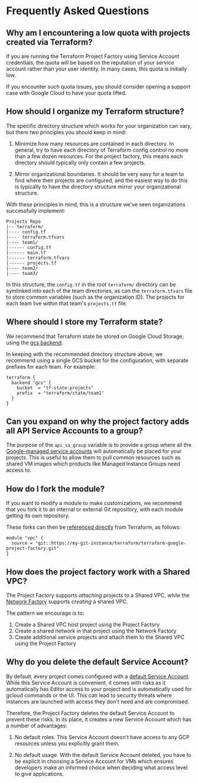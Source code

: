 # Frequently Asked Questions

## Why am I encountering a low quota with projects created via Terraform?

If you are running the Terraform Project Factory using Service Account credentials, the quota will be based on the
reputation of your service account rather than your user identity. In many cases, this quota is initially low.

If you encounter such quota issues, you should consider opening a support case with Google Cloud to have your quota lifted.

## How should I organize my Terraform structure?

The specific directory structure which works for your organization can vary, but there two principles you should keep in mind:

1. Minimize how many resources are contained in each directory. In general, try to have each directory of Terraform config control no more than a few dozen resources. For the project factory, this means each directory should typically only contain a few projects.

2. Mirror organizational boundaries. It should be very easy for a team to find where their projects are configured, and the easiest way to do this is typically to have the directory structure mirror your organizational structure.

With these principles in mind, this is a structure we've seen organizations successfully implement:

```
Projects Repo
|-- terraform/
|---- config.tf
|---- terraform.tfvars
|---- team1/
|------ config.tf
|------ main.tf
|------ terraform.tfvars
|------ projects.tf
|---- team2/
|---- team3/
```

In this structure, the `config.tf` in the root `terraform/` directory can be symlinked into each of the team directories, as can the `terraform.tfvars` file to store common variables (such as the organization ID). The projects for each team live within that team's `projects.tf` file.

## Where should I store my Terraform state?

We recommend that Terraform state be stored on Google Cloud Storage, using the [gcs backend](https://www.terraform.io/docs/backends/types/gcs.html).

In keeping with the recommended directory structure above, we recommend using a single GCS bucket for the configuration, with separate prefixes for each team. For example:

```hcl
terraform {
  backend "gcs" {
    bucket  = "tf-state-projects"
    prefix  = "terraform/state/team1"
  }
}
```

## Can you expand on why the project factory adds all API Service Accounts to a group?

The purpose of the `api_sa_group` variable is to provide a group where all the [Google-managed service accounts](https://cloud.google.com/iam/docs/service-accounts#google-managed_service_accounts) will automatically be placed for your projects. This is useful to allow them to pull common resources such as shared VM images which products like Managed Instance Groups need access to.

## How do I fork the module?

If you want to modify a module to make customizations, we recommend that you fork it to an internal or external Git repository, with each module getting its own repository.

These forks can then be [referenced directly](https://www.terraform.io/docs/modules/sources.html#generic-git-repository) from Terraform, as follows:

```
module "vpc" {
  source = "git::https://my-git-instance/terraform/terraform-google-project-factory.git"
}
```

## How does the project factory work with a Shared VPC?

The Project Factory supports *attaching* projects to a Shared VPC, while the [Network Factory](https://github.com/terraform-google-modules/terraform-google-network) supports *creating* a shared VPC.

The pattern we encourage is to:

1. Create a Shared VPC host project using the Project Factory
2. Create a shared network in that project using the Network Factory
3. Create additional service projects and attach them to the Shared VPC using the Project Factory

## Why do you delete the default Service Account?

By default, every project comes configured with a [default Service Account](https://cloud.google.com/compute/docs/access/service-accounts#compute_engine_default_service_account). While this Service Account is convenient, it comes with  risks as it automatically has Editor access to your project and is automatically used for gcloud commands or the UI. This can lead to security threats where instances are launched with access they don't need and are compromised.

Therefore, the Project Factory deletes the default Service Account to prevent these risks. In its place, it creates a new Service Account which has a number of advantages:

1. No default roles. This Service Account doesn't have access to any GCP resources unless you explicitly grant them.

2. No default usage. With the default Service Account deleted, you have to be explicit in choosing a Service Account for VMs which ensures developers make an informed choice when deciding what access level to give applications.

